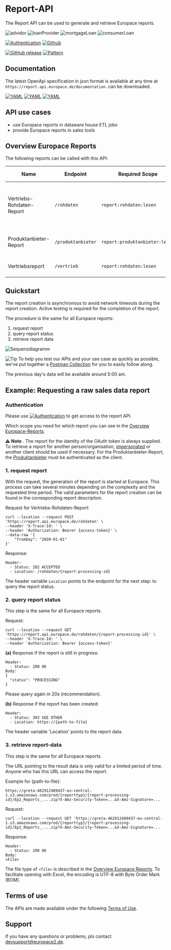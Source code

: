 # Report-API

The Report API can be used to generate and retrieve Europace reports.

![advidor](https://img.shields.io/badge/-advidor-lightblue)
![loanProvider](https://img.shields.io/badge/-loanProvider-lightblue)
![mortgageLoan](https://img.shields.io/badge/-mortgageLoan-lightblue)
![consumerLoan](https://img.shields.io/badge/-consumerLoan-lightblue)

[![Authentication](https://img.shields.io/badge/Auth-OAuth2-green)](https://github.com/europace/authorization-api)
[![Github](https://img.shields.io/badge/-Github-black?logo=github)](https://github.com/europace/report-api)

[![GitHub release](https://img.shields.io/github/v/release/europace/report-api)](https://github.com/europace/report-api/releases)
[![Pattern](https://img.shields.io/badge/Pattern-Tolerant%20Reader-yellowgreen)](https://martinfowler.com/bliki/TolerantReader.html)

## Documentation
The latest OpenApi specification in json format is available at any time at `https://report.api.europace.de/documentation`.
can be downloaded.

[![YAML](https://img.shields.io/badge/OAS-HTML_Doc-lightblue)](https://europace.github.io/report-api/index.html)
[![YAML](https://img.shields.io/badge/OAS-YAML-lightgrey)](https://github.com/europace/report-api/blob/master/report-api.yml)
[![YAML](https://img.shields.io/badge/OAS-JSON-lightgrey)](https://report.api.europace.de/documentation)

## API use cases
- use Europace reports in dataware house ETL jobs
- provide Europace reports in sales tools

## Overview Europace Reports
The following reports can be called with this API:

Name | Endpoint | Required Scope | File Type/Encoding | Content Description.                                                                                                                                                                                                              
---- | ---- | ---- | :----: |-----------------------------------------------------------------------------------------------------------------------------------------------------------------------------------------------------------------------------------
Vertriebs-Rohdaten-Report | ```/rohdaten``` | `report:rohdaten:lesen`  | zip/UTF-8 | all relevant data of [Vorgänge, Anträge, Bausteine](https://docs.api.europace.de/common/glossary/) and [Provisionen](https://docs.api.europace.de/common/glossary/) of the advisor<br>Data older than 2014 will not be delivered. |
Produktanbieter-Report | ```/produktanbieter``` | `report:produktanbieter:lesen`  | csv/UTF-8 | the essential data of [Anträge](https://docs.api.europace.de/common/glossary/) with state and [Vertriebsorganisation](https://docs.api.europace.de/common/glossary/)                                                              |
Vertriebsreport | ```/vertrieb``` | ```report:rohdaten:lesen``` | csv/UTF-8 | the "EUROPACE Report Vertrieb" from Partnermanagement.                                                                                                                                                                            | 
## Quickstart

The report creation is asynchronous to avoid network timeouts during the report creation. Active testing is required for the completion of the report.

The procedure is the same for all Europace reports:

1. request report
2. query report status
3. retrieve report data

![Sequenzdiagramm](http://www.plantuml.com/plantuml/proxy?cache=no&src=https://raw.githubusercontent.com/europace/report-api/master/resources/processing-report-api.iuml?token=AFSAZZEIDC253X3GO74BDNK7R2KOC)

![Tip](https://img.shields.io/badge/-Tip-yellow) To help you test our APIs and your use case as quickly as possible, we've put together a [Postman Collection](https://github.com/europace/api-schnellstart) for you to easily follow along.

The previous day's data will be available around 5:00 am.

## Example: Requesting a raw sales data report

### Authentication
Please use [![Authentication](https://img.shields.io/badge/Auth-OAuth2-green)](https://github.com/europace/authorization-api) to get access to the report API.

Which scope you need for which report you can see in the [Overview Europace-Reports](https://docs.api.europace.de/baufinanzierung/report/report-api/#europace-reports).

:warning: **Note** \.
The report for the identity of the OAuth token is always supplied. To retrieve a report for another person/organisation, [impersonated](https://docs.api.europace.de/baufinanzierung/authentifizierung/#wie-authentifiziere-ich-verschiedene-benutzer-mit-einem-client-impersionieren) or another client should be used if necessary. For the Produktanbieter-Report, the [Produktanbieter](https://docs.api.europace.de/common/glossary/) must be authenticated as the client.

### 1. request report
With the request, the generation of the report is started at Europace. This process can take several minutes depending on the complexity and the requested time period. The valid parameters for the report creation can be found in the corresponding report description.

Request for Vertriebs-Rohdaten-Report:
```
curl --location --request POST 'https://report.api.europace.de/rohdaten' \
--header 'X-Trace-Id: ' \
--header 'Authorization: Bearer {access-token}' \
--data-raw '{
    "fromDay": "2020-01-01"
}'
```

Response:
```
Header:
  - Status: 202 ACCEPTED
  - Location: /rohdaten/{report-processing-id}
```

The header variable `Location` points to the endpoint for the next step: to query the report status.

### 2. query report status

This step is the same for all Europace reports.

Request:
```
curl --location --request GET 'https://report.api.europace.de/rohdaten/{report-processing-id}' \
--header 'X-Trace-Id: ' \
--header 'Authorization: Bearer {access-token}'
```

**(a)** Response if the report is still in progress:
```
Header:
  - Status: 200 OK
Body:
{
  "status": "PROCESSING"
}
```
Please query again in 20s (recommendation).

**(b)** Response if the report has been created:
```
Header:
  - Status: 303 SEE OTHER
  - Location: https://{path-to-file}
```
The header variable 'Location' points to the report data.

### 3. retrieve report-data

This step is the same for all Europace reports.

The URL pointing to the result data is only valid for a limited period of time. Anyone who has this URL can access the report.

Example for {path-to-file}:
```
https://greta-462912489437-eu-central-1.s3.amazonaws.com/prod/{reporttyp}/{report-processing-id}/Ep2_Reports_....zip?X-Amz-Security-Token=...&X-Amz-Signature=...
```

Request:
```
curl --location --request GET 'https://greta-462912489437-eu-central-1.s3.amazonaws.com/prod/{reporttyp}/{report-processing-id}/Ep2_Reports_....zip?X-Amz-Security-Token=...&X-Amz-Signature=...
```

Response:
```
Header:
  - Status: 200 OK
Body:
<File>
```
The file type of `<file>` is described in the [Overview Europace Reports](https://docs.api.europace.de/baufinanzierung/report/report-api/#übersicht-europace-reports).  To facilitate opening with Excel, the encoding is UTF-8 with Byte Order Mark (BOM).

## Terms of use
The APIs are made available under the following [Terms of Use](https://docs.api.europace.de/nutzungsbedingungen/).

## Support
If you have any questions or problems, pls contact devsupport@europace2.de.
